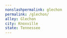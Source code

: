 ```yaml
---
﻿nonslashpermalink: glechon
permalink: /glechon/
alley: Glechon
city: Knoxville
state: Tennessee
---
```

